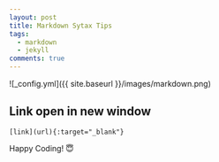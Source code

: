 ```yaml
---
layout: post
title: Markdown Sytax Tips 
tags:
  - markdown
  - jekyll
comments: true
---
```


![_config.yml]({{ site.baseurl }}/images/markdown.png)
<!--more-->

## Link open in new window

```
[link](url){:target="_blank"}
```




Happy Coding! 😇